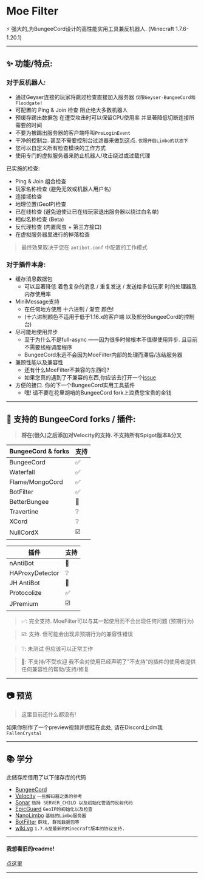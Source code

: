 # Moe Filter

⚡ 强大的,为BungeeCord设计的高性能实用工具兼反机器人. (Minecraft 1.7.6-1.20.1)

---

## ✨ 功能/特点:
### 对于反机器人:  
  - 通过Geyser连接的玩家将跳过检查直接加入服务器 `仅限Geyser-BungeeCord和Floodgate!`
  - 可配置的 Ping & Join 检查 阻止绝大多数机器人
  - 预缓存踢出数据包 在遭受攻击时可以保留CPU使用率 并显著降低切断连接所需要的时间
  - 不要为被踢出服务器的客户端呼叫`PreLoginEvent`
  - 干净的控制台. 甚至不需要控制台过滤器来做到这点. `仅限开启Limbo的状态下`
  - 您可以自定义所有检查模块的工作方式
  - 使用专门的虚拟服务器来防止机器人/攻击绕过或过载代理

  已实施的检查:
   - Ping & Join 组合检查
   - 玩家名称检查 (避免无效或机器人用户名)
   - 连接域检查
   - 地理位置(GeoIP)检查
   - 已在线检查 (避免迫使让已在线玩家退出服务器以绕过白名单)
   - 相似名称检查 (Beta)
   - 反代理检查 (内置爬虫 + 第三方接口)
   - 在虚拟服务器里进行的掉落检查

> 最终效果取决于您在 `antibot.conf` 中配置的工作模式

### 对于插件本身:  
  - 缓存消息数据包
     - 可以显著降低 着色复杂的消息 / 重复发送 / 发送给多位玩家 时的处理器及内存使用率
  - MiniMessage支持
     - 在任何地方使用 十六进制 / 渐变 颜色!
     - (十六进制颜色不适用于低于1.16.x的客户端 以及部分BungeeCord的控制台)
  - 尽可能地使用异步
     - 至于为什么不是full-async ——因为很多时候根本不值得使用异步. 且目前不需要线程调度程序
     - BungeeCord永远不会因为MoeFilter内部的处理而滞后/冻结服务器
  - 兼顾性能以及兼容性
     - 还有什么MoeFilter不兼容的东西吗?
     - 如果您真的遇到了不兼容的东西,你应该去打开一个[issue](https://github.com/CatMoe/MoeFilter/issues)
  - 方便的接口. 你的下一个BungeeCord实用工具插件
     - 嘿! 请不要在花里胡哨的BungeeCord fork上浪费您宝贵的金钱  

---

## 🔧 支持的 BungeeCord forks / 插件:  

> **将在(很久)之后添加对Velocity的支持. 不支持所有Spigot版本&分叉**

| BungeeCord & forks | 支持 |
|--------------------|----|
| BungeeCord         | ✅  |
| Waterfall          | ✅  |
| Flame/MongoCord    | ✅  |
| BotFilter          | ✅  |
| BetterBungee       | 🛑 |
| Travertine         | ❔  |
| XCord              | ❔  |
| NullCordX          | ☑️ |

| 插件              | 支持 |
|-----------------|----|
| nAntiBot        | 🛑 |
| HAProxyDetector | ❔  |
| JH AntiBot      | 🛑 |
| Protocolize     | ✅  |
| JPremium        | ☑️ |

> ✅: 完全支持. MoeFilter可以与其一起使用而不会出现任何问题 (预期行为)

> ☑️: 支持. 但可能会出现非预期行为的兼容性错误

> ❔: 未测试 但应该可以正常工作

> 🛑: 不支持/不受欢迎 我不会对使用已经声明了"不支持"的插件的使用者提供任何兼容性的帮助/支持/修复

---

## 📷 预览

> 这里目前还什么都没有!

如果你制作了一个preview视频并想挂在此处, 请在Discord上dm我 `FallenCrystal`

---

## 📚 学分

此储存库借用了以下储存库的代码
 - [BungeeCord](https://github.com/SpigotMC/BungeeCord)
 - [Velocity](https://github.com/PaperMC/Velocity) `一些解码器之类的参考`
 - [Sonar](https://github.com/jonesdevelopment/sonar) `劫持 SERVER_CHILD 以及初始化管道的反射代码`
 - [EpicGuard](https://github.com/awumii/EpicGuard) `GeoIP的初始化以及检查`
 - [NanoLimbo](https://github.com/Nan1t/NanoLimbo) `基础的Limbo服务器`
 - [BotFilter](https://github.com/Leymooo/BungeeCord) `群戏, 群戏数据包等`
 - [wiki.vg](https://wiki.vg/Protocol) `1.7.6至最新的Minecraft版本的协议支持.`

---

#### 我想看旧的readme!

[点这里](https://github.com/CatMoe/MoeFilter/blob/stray/readme/legacy.md)

---
